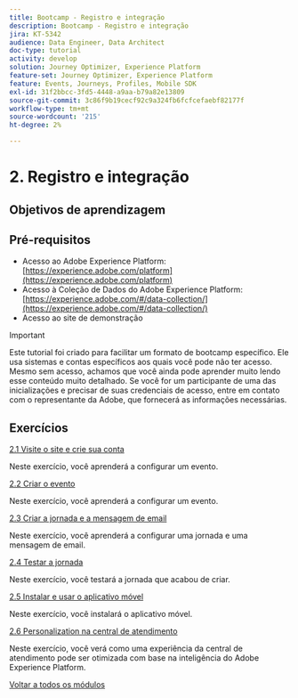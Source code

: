 ```yaml
---
title: Bootcamp - Registro e integração
description: Bootcamp - Registro e integração
jira: KT-5342
audience: Data Engineer, Data Architect
doc-type: tutorial
activity: develop
solution: Journey Optimizer, Experience Platform
feature-set: Journey Optimizer, Experience Platform
feature: Events, Journeys, Profiles, Mobile SDK
exl-id: 31f2bbcc-3fd5-4448-a9aa-b79a82e13809
source-git-commit: 3c86f9b19cecf92c9a324fb6fcfcefaebf82177f
workflow-type: tm+mt
source-wordcount: '215'
ht-degree: 2%

---
```


# 2. Registro e integração

## Objetivos de aprendizagem

## Pré-requisitos

- Acesso ao Adobe Experience Platform: [https://experience.adobe.com/platform](https://experience.adobe.com/platform)
- Acesso à Coleção de Dados do Adobe Experience Platform: [https://experience.adobe.com/#/data-collection/](https://experience.adobe.com/#/data-collection/)
- Acesso ao site de demonstração

>[!IMPORTANT]
>
>Este tutorial foi criado para facilitar um formato de bootcamp específico. Ele usa sistemas e contas específicos aos quais você pode não ter acesso. Mesmo sem acesso, achamos que você ainda pode aprender muito lendo esse conteúdo muito detalhado. Se você for um participante de uma das inicializações e precisar de suas credenciais de acesso, entre em contato com o representante da Adobe, que fornecerá as informações necessárias.

## Exercícios

[2.1 Visite o site e crie sua conta](./ex1.md)

Neste exercício, você aprenderá a configurar um evento.

[2.2 Criar o evento](./ex2.md)

Neste exercício, você aprenderá a configurar um evento.

[2.3 Criar a jornada e a mensagem de email](./ex3.md)

Neste exercício, você aprenderá a configurar uma jornada e uma mensagem de email.

[2.4 Testar a jornada](./ex4.md)

Neste exercício, você testará a jornada que acabou de criar.

[2.5 Instalar e usar o aplicativo móvel](./ex5.md)

Neste exercício, você instalará o aplicativo móvel.

[2.6 Personalization na central de atendimento](./ex6.md)

Neste exercício, você verá como uma experiência da central de atendimento pode ser otimizada com base na inteligência do Adobe Experience Platform.

[Voltar a todos os módulos](../../overview.md)
